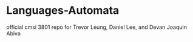 # Languages-Automata

official cmsi 3801 repo for Trevor Leung, Daniel Lee, and Devan Joaquin Abiva
